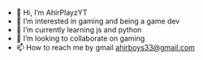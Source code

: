 - 👋 Hi, I’m AhirPlayzYT
- 👀 I’m interested in gaming and being a game dev
- 🌱 I’m currently learning js and python
- 💞️ I’m looking to collaborate on gaming
- 📫 How to reach me by gmail ahirboys33@gmail.com

<!---
amit007309/amit007309 is a ✨ special ✨ repository because its `README.md` (this file) appears on your GitHub profile.
You can click the Preview link to take a look at your changes.
--->
